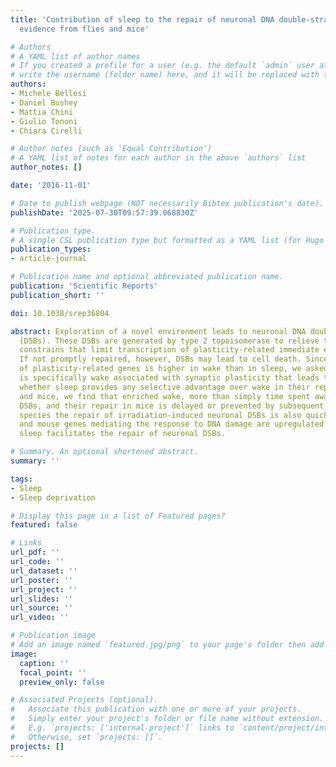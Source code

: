 ```yaml
---
title: 'Contribution of sleep to the repair of neuronal DNA double-strand breaks:
  evidence from flies and mice'

# Authors
# A YAML list of author names
# If you created a profile for a user (e.g. the default `admin` user at `content/authors/admin/`), 
# write the username (folder name) here, and it will be replaced with their full name and linked to their profile.
authors:
- Michele Bellesi
- Daniel Bushey
- Mattia Chini
- Giulio Tononi
- Chiara Cirelli

# Author notes (such as 'Equal Contribution')
# A YAML list of notes for each author in the above `authors` list
author_notes: []

date: '2016-11-01'

# Date to publish webpage (NOT necessarily Bibtex publication's date).
publishDate: '2025-07-30T09:57:39.068830Z'

# Publication type.
# A single CSL publication type but formatted as a YAML list (for Hugo requirements).
publication_types:
- article-journal

# Publication name and optional abbreviated publication name.
publication: 'Scientific Reports'
publication_short: ''

doi: 10.1038/srep36804

abstract: Exploration of a novel environment leads to neuronal DNA double-strand breaks
  (DSBs). These DSBs are generated by type 2 topoisomerase to relieve topological
  constrains that limit transcription of plasticity-related immediate early genes.
  If not promptly repaired, however, DSBs may lead to cell death. Since the induction
  of plasticity-related genes is higher in wake than in sleep, we asked whether it
  is specifically wake associated with synaptic plasticity that leads to DSBs, and
  whether sleep provides any selective advantage over wake in their repair. In flies
  and mice, we find that enriched wake, more than simply time spent awake, induces
  DSBs, and their repair in mice is delayed or prevented by subsequent wake. In both
  species the repair of irradiation-induced neuronal DSBs is also quicker during sleep,
  and mouse genes mediating the response to DNA damage are upregulated in sleep. Thus,
  sleep facilitates the repair of neuronal DSBs.

# Summary. An optional shortened abstract.
summary: ''

tags:
- Sleep
- Sleep deprivation

# Display this page in a list of Featured pages?
featured: false

# Links
url_pdf: ''
url_code: ''
url_dataset: ''
url_poster: ''
url_project: ''
url_slides: ''
url_source: ''
url_video: ''

# Publication image
# Add an image named `featured.jpg/png` to your page's folder then add a caption below.
image:
  caption: ''
  focal_point: ''
  preview_only: false

# Associated Projects (optional).
#   Associate this publication with one or more of your projects.
#   Simply enter your project's folder or file name without extension.
#   E.g. `projects: ['internal-project']` links to `content/project/internal-project/index.md`.
#   Otherwise, set `projects: []`.
projects: []
---
```

